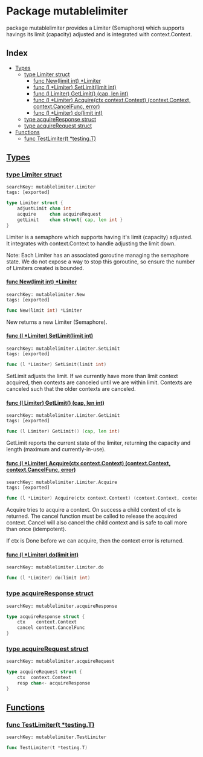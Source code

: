 # Package mutablelimiter

package mutablelimiter provides a Limiter (Semaphore) which supports havings its limit (capacity) adjusted and is integrated with context.Context. 

## Index

* [Types](#type)
    * [type Limiter struct](#Limiter)
        * [func New(limit int) *Limiter](#New)
        * [func (l *Limiter) SetLimit(limit int)](#Limiter.SetLimit)
        * [func (l Limiter) GetLimit() (cap, len int)](#Limiter.GetLimit)
        * [func (l *Limiter) Acquire(ctx context.Context) (context.Context, context.CancelFunc, error)](#Limiter.Acquire)
        * [func (l *Limiter) do(limit int)](#Limiter.do)
    * [type acquireResponse struct](#acquireResponse)
    * [type acquireRequest struct](#acquireRequest)
* [Functions](#func)
    * [func TestLimiter(t *testing.T)](#TestLimiter)


## <a id="type" href="#type">Types</a>

### <a id="Limiter" href="#Limiter">type Limiter struct</a>

```
searchKey: mutablelimiter.Limiter
tags: [exported]
```

```Go
type Limiter struct {
	adjustLimit chan int
	acquire     chan acquireRequest
	getLimit    chan struct{ cap, len int }
}
```

Limiter is a semaphore which supports having it's limit (capacity) adjusted. It integrates with context.Context to handle adjusting the limit down. 

Note: Each Limiter has an associated goroutine managing the semaphore state. We do not expose a way to stop this goroutine, so ensure the number of Limiters created is bounded. 

#### <a id="New" href="#New">func New(limit int) *Limiter</a>

```
searchKey: mutablelimiter.New
tags: [exported]
```

```Go
func New(limit int) *Limiter
```

New returns a new Limiter (Semaphore). 

#### <a id="Limiter.SetLimit" href="#Limiter.SetLimit">func (l *Limiter) SetLimit(limit int)</a>

```
searchKey: mutablelimiter.Limiter.SetLimit
tags: [exported]
```

```Go
func (l *Limiter) SetLimit(limit int)
```

SetLimit adjusts the limit. If we currently have more than limit context acquired, then contexts are canceled until we are within limit. Contexts are canceled such that the older contexts are canceled. 

#### <a id="Limiter.GetLimit" href="#Limiter.GetLimit">func (l Limiter) GetLimit() (cap, len int)</a>

```
searchKey: mutablelimiter.Limiter.GetLimit
tags: [exported]
```

```Go
func (l Limiter) GetLimit() (cap, len int)
```

GetLimit reports the current state of the limiter, returning the capacity and length (maximum and currently-in-use). 

#### <a id="Limiter.Acquire" href="#Limiter.Acquire">func (l *Limiter) Acquire(ctx context.Context) (context.Context, context.CancelFunc, error)</a>

```
searchKey: mutablelimiter.Limiter.Acquire
tags: [exported]
```

```Go
func (l *Limiter) Acquire(ctx context.Context) (context.Context, context.CancelFunc, error)
```

Acquire tries to acquire a context. On success a child context of ctx is returned. The cancel function must be called to release the acquired context. Cancel will also cancel the child context and is safe to call more than once (idempotent). 

If ctx is Done before we can acquire, then the context error is returned. 

#### <a id="Limiter.do" href="#Limiter.do">func (l *Limiter) do(limit int)</a>

```
searchKey: mutablelimiter.Limiter.do
```

```Go
func (l *Limiter) do(limit int)
```

### <a id="acquireResponse" href="#acquireResponse">type acquireResponse struct</a>

```
searchKey: mutablelimiter.acquireResponse
```

```Go
type acquireResponse struct {
	ctx    context.Context
	cancel context.CancelFunc
}
```

### <a id="acquireRequest" href="#acquireRequest">type acquireRequest struct</a>

```
searchKey: mutablelimiter.acquireRequest
```

```Go
type acquireRequest struct {
	ctx  context.Context
	resp chan<- acquireResponse
}
```

## <a id="func" href="#func">Functions</a>

### <a id="TestLimiter" href="#TestLimiter">func TestLimiter(t *testing.T)</a>

```
searchKey: mutablelimiter.TestLimiter
```

```Go
func TestLimiter(t *testing.T)
```

